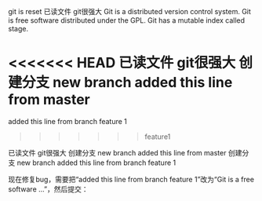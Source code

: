git is reset
已读文件 git很强大
Git is a distributed version control system.
Git is free software distributed under the GPL.
Git has a mutable index called stage.

<<<<<<< HEAD
已读文件 git很强大
创建分支 new branch
added this line from master
=======
added this line from branch feature 1
>>>>>>> feature1

已读文件 git很强大
创建分支 new branch
added this line from master
创建分支 new branch
added this line from branch feature 1

现在修复bug，需要把“added this line from branch feature 1”改为“Git is a free software ...”，然后提交：
